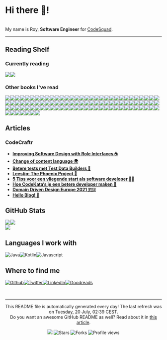 
<h1>Hi there 👋!</h1>
<p><br/>My name is Roy,  <b>Software Engineer</b> for <a href="https://www.codesquad.nl" target="_blank">CodeSquad</a>.</p>
<p> </p>
<hr/>
<h2>Reading Shelf</h2>
<h3>Currently reading</h3><a href="https://www.goodreads.com/review/show/3544456407?utm_medium=api&amp;utm_source=rss"><img src="https://i.gr-assets.com/images/S/compressed.photo.goodreads.com/books/1554220386l/34084._SX98_.jpg"/></a><a href="https://www.goodreads.com/review/show/3988646995?utm_medium=api&amp;utm_source=rss"><img src="https://i.gr-assets.com/images/S/compressed.photo.goodreads.com/books/1328834323l/128172._SY160_.jpg"/></a>
<h3>Other books I've read</h3><a href="https://www.goodreads.com/review/show/4120915839?utm_medium=api&amp;utm_source=rss"><img src="https://i.gr-assets.com/images/S/compressed.photo.goodreads.com/books/1567465522l/49687098._SX50_SY75_.jpg"/></a><a href="https://www.goodreads.com/review/show/4120581195?utm_medium=api&amp;utm_source=rss"><img src="https://i.gr-assets.com/images/S/compressed.photo.goodreads.com/books/1621845791l/55827789._SY75_.jpg"/></a><a href="https://www.goodreads.com/review/show/4120578311?utm_medium=api&amp;utm_source=rss"><img src="https://i.gr-assets.com/images/S/compressed.photo.goodreads.com/books/1410786036l/23001125._SY75_.jpg"/></a><a href="https://www.goodreads.com/review/show/4105583300?utm_medium=api&amp;utm_source=rss"><img src="https://i.gr-assets.com/images/S/compressed.photo.goodreads.com/books/1529591917l/40603587._SX50_.jpg"/></a><a href="https://www.goodreads.com/review/show/4072537279?utm_medium=api&amp;utm_source=rss"><img src="https://i.gr-assets.com/images/S/compressed.photo.goodreads.com/books/1410136019l/629._SY75_.jpg"/></a><a href="https://www.goodreads.com/review/show/3913693939?utm_medium=api&amp;utm_source=rss"><img src="https://i.gr-assets.com/images/S/compressed.photo.goodreads.com/books/1400841022l/21343._SY75_.jpg"/></a><a href="https://www.goodreads.com/review/show/4056681876?utm_medium=api&amp;utm_source=rss"><img src="https://i.gr-assets.com/images/S/compressed.photo.goodreads.com/books/1590081001l/53456007._SY75_.jpg"/></a><a href="https://www.goodreads.com/review/show/3904604140?utm_medium=api&amp;utm_source=rss"><img src="https://i.gr-assets.com/images/S/compressed.photo.goodreads.com/books/1597016311l/54326146._SY75_.jpg"/></a><a href="https://www.goodreads.com/review/show/3895202465?utm_medium=api&amp;utm_source=rss"><img src="https://i.gr-assets.com/images/S/compressed.photo.goodreads.com/books/1388328985l/3023._SX50_.jpg"/></a><a href="https://www.goodreads.com/review/show/3895200845?utm_medium=api&amp;utm_source=rss"><img src="https://i.gr-assets.com/images/S/compressed.photo.goodreads.com/books/1447436542l/26530331._SY75_.jpg"/></a><a href="https://www.goodreads.com/review/show/3889092086?utm_medium=api&amp;utm_source=rss"><img src="https://i.gr-assets.com/images/S/compressed.photo.goodreads.com/books/1218495337l/1793620._SX50_.jpg"/></a><a href="https://www.goodreads.com/review/show/3817851571?utm_medium=api&amp;utm_source=rss"><img src="https://i.gr-assets.com/images/S/compressed.photo.goodreads.com/books/1595815356l/49099937._SY75_.jpg"/></a><a href="https://www.goodreads.com/review/show/3790681824?utm_medium=api&amp;utm_source=rss"><img src="https://i.gr-assets.com/images/S/compressed.photo.goodreads.com/books/1403181687l/17994._SY75_.jpg"/></a><a href="https://www.goodreads.com/review/show/3790681140?utm_medium=api&amp;utm_source=rss"><img src="https://i.gr-assets.com/images/S/compressed.photo.goodreads.com/books/1408324949l/20696006._SY75_.jpg"/></a><a href="https://www.goodreads.com/review/show/3790678561?utm_medium=api&amp;utm_source=rss"><img src="https://i.gr-assets.com/images/S/compressed.photo.goodreads.com/books/1391026083l/28815._SY75_.jpg"/></a><a href="https://www.goodreads.com/review/show/3790677502?utm_medium=api&amp;utm_source=rss"><img src="https://i.gr-assets.com/images/S/compressed.photo.goodreads.com/books/1418103804l/21913812._SY75_.jpg"/></a><a href="https://www.goodreads.com/review/show/3790673743?utm_medium=api&amp;utm_source=rss"><img src="https://i.gr-assets.com/images/S/compressed.photo.goodreads.com/books/1328562861l/8520610._SY75_.jpg"/></a><a href="https://www.goodreads.com/review/show/3712743222?utm_medium=api&amp;utm_source=rss"><img src="https://i.gr-assets.com/images/S/compressed.photo.goodreads.com/books/1435697935l/56829._SY75_.jpg"/></a><a href="https://www.goodreads.com/review/show/3790672950?utm_medium=api&amp;utm_source=rss"><img src="https://i.gr-assets.com/images/S/compressed.photo.goodreads.com/books/1255573980l/1713426._SY75_.jpg"/></a><a href="https://www.goodreads.com/review/show/3597102085?utm_medium=api&amp;utm_source=rss"><img src="https://i.gr-assets.com/images/S/compressed.photo.goodreads.com/books/1387714776l/603263._SX50_.jpg"/></a><a href="https://www.goodreads.com/review/show/3590228354?utm_medium=api&amp;utm_source=rss"><img src="https://i.gr-assets.com/images/S/compressed.photo.goodreads.com/books/1453060710l/25852784._SX50_.jpg"/></a><a href="https://www.goodreads.com/review/show/3590226945?utm_medium=api&amp;utm_source=rss"><img src="https://i.gr-assets.com/images/S/compressed.photo.goodreads.com/books/1447047702l/63697._SY75_.jpg"/></a><a href="https://www.goodreads.com/review/show/3590226080?utm_medium=api&amp;utm_source=rss"><img src="https://i.gr-assets.com/images/S/compressed.photo.goodreads.com/books/1179944053l/975959._SY75_.jpg"/></a><a href="https://www.goodreads.com/review/show/3573415523?utm_medium=api&amp;utm_source=rss"><img src="https://i.gr-assets.com/images/S/compressed.photo.goodreads.com/books/1432253110l/66354._SY75_.jpg"/></a><a href="https://www.goodreads.com/review/show/2818512813?utm_medium=api&amp;utm_source=rss"><img src="https://i.gr-assets.com/images/S/compressed.photo.goodreads.com/books/1421618636l/30659._SY75_.jpg"/></a><a href="https://www.goodreads.com/review/show/3555960050?utm_medium=api&amp;utm_source=rss"><img src="https://i.gr-assets.com/images/S/compressed.photo.goodreads.com/books/1333576876l/10127019._SY75_.jpg"/></a><a href="https://www.goodreads.com/review/show/3172074543?utm_medium=api&amp;utm_source=rss"><img src="https://i.gr-assets.com/images/S/compressed.photo.goodreads.com/books/1461354651l/15839976._SY75_.jpg"/></a><a href="https://www.goodreads.com/review/show/3159374196?utm_medium=api&amp;utm_source=rss"><img src="https://i.gr-assets.com/images/S/compressed.photo.goodreads.com/books/1309212400l/9014._SY75_.jpg"/></a><a href="https://www.goodreads.com/review/show/3152207839?utm_medium=api&amp;utm_source=rss"><img src="https://i.gr-assets.com/images/S/compressed.photo.goodreads.com/books/1382846449l/7144._SY75_.jpg"/></a><a href="https://www.goodreads.com/review/show/3141421038?utm_medium=api&amp;utm_source=rss"><img src="https://i.gr-assets.com/images/S/compressed.photo.goodreads.com/books/1388278046l/32831._SY75_.jpg"/></a><a href="https://www.goodreads.com/review/show/3141420897?utm_medium=api&amp;utm_source=rss"><img src="https://i.gr-assets.com/images/S/compressed.photo.goodreads.com/books/1308815551l/54479._SY75_.jpg"/></a><a href="https://www.goodreads.com/review/show/3141420832?utm_medium=api&amp;utm_source=rss"><img src="https://i.gr-assets.com/images/S/compressed.photo.goodreads.com/books/1494979127l/33507._SX50_.jpg"/></a><a href="https://www.goodreads.com/review/show/3141414152?utm_medium=api&amp;utm_source=rss"><img src="https://i.gr-assets.com/images/S/compressed.photo.goodreads.com/books/1337818095l/228665._SY75_.jpg"/></a><a href="https://www.goodreads.com/review/show/3141408357?utm_medium=api&amp;utm_source=rss"><img src="https://i.gr-assets.com/images/S/compressed.photo.goodreads.com/books/1391464462l/43916._SY75_.jpg"/></a><a href="https://www.goodreads.com/review/show/3133341190?utm_medium=api&amp;utm_source=rss"><img src="https://i.gr-assets.com/images/S/compressed.photo.goodreads.com/books/1531295292l/2213661._SY75_.jpg"/></a><a href="https://www.goodreads.com/review/show/3133344475?utm_medium=api&amp;utm_source=rss"><img src="https://i.gr-assets.com/images/S/compressed.photo.goodreads.com/books/1413706054l/18007564._SY75_.jpg"/></a><a href="https://www.goodreads.com/review/show/3099696842?utm_medium=api&amp;utm_source=rss"><img src="https://i.gr-assets.com/images/S/compressed.photo.goodreads.com/books/1502518360l/35074096._SY75_.jpg"/></a><a href="https://www.goodreads.com/review/show/3099697389?utm_medium=api&amp;utm_source=rss"><img src="https://i.gr-assets.com/images/S/compressed.photo.goodreads.com/books/1536766389l/41433634._SY75_.jpg"/></a><a href="https://www.goodreads.com/review/show/2818536193?utm_medium=api&amp;utm_source=rss"><img src="https://i.gr-assets.com/images/S/compressed.photo.goodreads.com/books/1317793965l/11468377._SX50_.jpg"/></a><a href="https://www.goodreads.com/review/show/3018107539?utm_medium=api&amp;utm_source=rss"><img src="https://i.gr-assets.com/images/S/compressed.photo.goodreads.com/books/1564666396l/46223297._SY75_.jpg"/></a><a href="https://www.goodreads.com/review/show/2860391629?utm_medium=api&amp;utm_source=rss"><img src="https://i.gr-assets.com/images/S/compressed.photo.goodreads.com/books/1334416842l/830502._SY75_.jpg"/></a><a href="https://www.goodreads.com/review/show/2880048420?utm_medium=api&amp;utm_source=rss"><img src="https://i.gr-assets.com/images/S/compressed.photo.goodreads.com/books/1564577305l/38820046._SY75_.jpg"/></a><a href="https://www.goodreads.com/review/show/2858884702?utm_medium=api&amp;utm_source=rss"><img src="https://i.gr-assets.com/images/S/compressed.photo.goodreads.com/books/1353277730l/11588._SY75_.jpg"/></a><a href="https://www.goodreads.com/review/show/2848655932?utm_medium=api&amp;utm_source=rss"><img src="https://i.gr-assets.com/images/S/compressed.photo.goodreads.com/books/1544963815l/34890015._SY75_.jpg"/></a><a href="https://www.goodreads.com/review/show/2822235054?utm_medium=api&amp;utm_source=rss"><img src="https://i.gr-assets.com/images/S/compressed.photo.goodreads.com/books/1465675526l/16902._SY75_.jpg"/></a><a href="https://www.goodreads.com/review/show/2822238499?utm_medium=api&amp;utm_source=rss"><img src="https://i.gr-assets.com/images/S/compressed.photo.goodreads.com/books/1403173986l/1845._SY75_.jpg"/></a><a href="https://www.goodreads.com/review/show/2822229840?utm_medium=api&amp;utm_source=rss"><img src="https://i.gr-assets.com/images/S/compressed.photo.goodreads.com/books/1535419394l/4069._SY75_.jpg"/></a><a href="https://www.goodreads.com/review/show/2818535540?utm_medium=api&amp;utm_source=rss"><img src="https://i.gr-assets.com/images/S/compressed.photo.goodreads.com/books/1388211242l/69571._SY75_.jpg"/></a><a href="https://www.goodreads.com/review/show/2822219160?utm_medium=api&amp;utm_source=rss"><img src="https://i.gr-assets.com/images/S/compressed.photo.goodreads.com/books/1566425108l/33._SX50_.jpg"/></a><a href="https://www.goodreads.com/review/show/2818512961?utm_medium=api&amp;utm_source=rss"><img src="https://i.gr-assets.com/images/S/compressed.photo.goodreads.com/books/1388607391l/12321._SY75_.jpg"/></a><a href="https://www.goodreads.com/review/show/2818513063?utm_medium=api&amp;utm_source=rss"><img src="https://i.gr-assets.com/images/S/compressed.photo.goodreads.com/books/1390055828l/28862._SY75_.jpg"/></a><a href="https://www.goodreads.com/review/show/2812986174?utm_medium=api&amp;utm_source=rss"><img src="https://i.gr-assets.com/images/S/compressed.photo.goodreads.com/books/1164045516l/3590._SY75_.jpg"/></a><a href="https://www.goodreads.com/review/show/2818512790?utm_medium=api&amp;utm_source=rss"><img src="https://i.gr-assets.com/images/S/compressed.photo.goodreads.com/books/1386925655l/30289._SY75_.jpg"/></a><a href="https://www.goodreads.com/review/show/2812986133?utm_medium=api&amp;utm_source=rss"><img src="https://i.gr-assets.com/images/S/compressed.photo.goodreads.com/books/1516211014l/332613._SX50_.jpg"/></a><a href="https://www.goodreads.com/review/show/2812985091?utm_medium=api&amp;utm_source=rss"><img src="https://i.gr-assets.com/images/S/compressed.photo.goodreads.com/books/1511302904l/890._SX50_.jpg"/></a><a href="https://www.goodreads.com/review/show/2812985424?utm_medium=api&amp;utm_source=rss"><img src="https://i.gr-assets.com/images/S/compressed.photo.goodreads.com/books/1351643740l/4381._SY75_.jpg"/></a><a href="https://www.goodreads.com/review/show/2812985029?utm_medium=api&amp;utm_source=rss"><img src="https://i.gr-assets.com/images/S/compressed.photo.goodreads.com/books/1439632243l/24178._SY75_.jpg"/></a><a href="https://www.goodreads.com/review/show/2812984321?utm_medium=api&amp;utm_source=rss"><img src="https://i.gr-assets.com/images/S/compressed.photo.goodreads.com/books/1320399351l/1885._SY75_.jpg"/></a><a href="https://www.goodreads.com/review/show/2809368710?utm_medium=api&amp;utm_source=rss"><img src="https://i.gr-assets.com/images/S/compressed.photo.goodreads.com/books/1388432490l/2761._SY75_.jpg"/></a><a href="https://www.goodreads.com/review/show/2771448234?utm_medium=api&amp;utm_source=rss"><img src="https://i.gr-assets.com/images/S/compressed.photo.goodreads.com/books/1417900846l/29579._SX50_.jpg"/></a><a href="https://www.goodreads.com/review/show/2769626816?utm_medium=api&amp;utm_source=rss"><img src="https://i.gr-assets.com/images/S/compressed.photo.goodreads.com/books/1336930564l/193755._SY75_.jpg"/></a><a href="https://www.goodreads.com/review/show/2759690509?utm_medium=api&amp;utm_source=rss"><img src="https://i.gr-assets.com/images/S/compressed.photo.goodreads.com/books/1536862019l/40277241._SX50_.jpg"/></a><a href="https://www.goodreads.com/review/show/2759690266?utm_medium=api&amp;utm_source=rss"><img src="https://i.gr-assets.com/images/S/compressed.photo.goodreads.com/books/1333578746l/3869._SX50_.jpg"/></a><a href="https://www.goodreads.com/review/show/4071632939?utm_medium=api&amp;utm_source=rss"><img src="https://i.gr-assets.com/images/S/compressed.photo.goodreads.com/books/1553978907l/44663865._SY75_.jpg"/></a><a href="https://www.goodreads.com/review/show/3005524854?utm_medium=api&amp;utm_source=rss"><img src="https://i.gr-assets.com/images/S/compressed.photo.goodreads.com/books/1328834807l/5608045._SX50_.jpg"/></a><a href="https://www.goodreads.com/review/show/4119004409?utm_medium=api&amp;utm_source=rss"><img src="https://i.gr-assets.com/images/S/compressed.photo.goodreads.com/books/1328827864l/1931426._SX50_.jpg"/></a><a href="https://www.goodreads.com/review/show/3544456407?utm_medium=api&amp;utm_source=rss"><img src="https://i.gr-assets.com/images/S/compressed.photo.goodreads.com/books/1554220386l/34084._SY75_.jpg"/></a><a href="https://www.goodreads.com/review/show/3544456398?utm_medium=api&amp;utm_source=rss"><img src="https://i.gr-assets.com/images/S/compressed.photo.goodreads.com/books/1370918050l/5094._SY75_.jpg"/></a><a href="https://www.goodreads.com/review/show/4079057254?utm_medium=api&amp;utm_source=rss"><img src="https://i.gr-assets.com/images/S/compressed.photo.goodreads.com/books/1324147949l/8677004._SX50_.jpg"/></a><a href="https://www.goodreads.com/review/show/4078100703?utm_medium=api&amp;utm_source=rss"><img src="https://i.gr-assets.com/images/S/compressed.photo.goodreads.com/books/1348067012l/1035377._SX50_.jpg"/></a><a href="https://www.goodreads.com/review/show/4072539657?utm_medium=api&amp;utm_source=rss"><img src="https://i.gr-assets.com/images/S/compressed.photo.goodreads.com/books/1348430512l/13629._SX50_.jpg"/></a><a href="https://www.goodreads.com/review/show/4048213422?utm_medium=api&amp;utm_source=rss"><img src="https://i.gr-assets.com/images/S/compressed.photo.goodreads.com/books/1554220416l/43615._SY75_.jpg"/></a><a href="https://www.goodreads.com/review/show/2865561426?utm_medium=api&amp;utm_source=rss"><img src="https://i.gr-assets.com/images/S/compressed.photo.goodreads.com/books/1287493789l/179133._SX50_.jpg"/></a><a href="https://www.goodreads.com/review/show/4051749605?utm_medium=api&amp;utm_source=rss"><img src="https://i.gr-assets.com/images/S/compressed.photo.goodreads.com/books/1328001524l/12341557._SY75_.jpg"/></a><a href="https://www.goodreads.com/review/show/4051748121?utm_medium=api&amp;utm_source=rss"><img src="https://i.gr-assets.com/images/S/compressed.photo.goodreads.com/books/1328794822l/6356190._SY75_.jpg"/></a><a href="https://www.goodreads.com/review/show/4051054258?utm_medium=api&amp;utm_source=rss"><img src="https://i.gr-assets.com/images/S/compressed.photo.goodreads.com/books/1386965353l/18891716._SY75_.jpg"/></a><a href="https://www.goodreads.com/review/show/3790671528?utm_medium=api&amp;utm_source=rss"><img src="https://i.gr-assets.com/images/S/compressed.photo.goodreads.com/books/1436735207l/10569._SY75_.jpg"/></a><a href="https://www.goodreads.com/review/show/3521167253?utm_medium=api&amp;utm_source=rss"><img src="https://i.gr-assets.com/images/S/compressed.photo.goodreads.com/books/1348856445l/1602573._SY75_.jpg"/></a><a href="https://www.goodreads.com/review/show/3524934330?utm_medium=api&amp;utm_source=rss"><img src="https://i.gr-assets.com/images/S/compressed.photo.goodreads.com/books/1550072591l/44002485._SX50_.jpg"/></a><a href="https://www.goodreads.com/review/show/3208009050?utm_medium=api&amp;utm_source=rss"><img src="https://i.gr-assets.com/images/S/compressed.photo.goodreads.com/books/1396837641l/4845._SX50_.jpg"/></a><a href="https://www.goodreads.com/review/show/3345591349?utm_medium=api&amp;utm_source=rss"><img src="https://i.gr-assets.com/images/S/compressed.photo.goodreads.com/books/1391733255l/20744863._SX50_.jpg"/></a><a href="https://www.goodreads.com/review/show/3182911566?utm_medium=api&amp;utm_source=rss"><img src="https://i.gr-assets.com/images/S/compressed.photo.goodreads.com/books/1358916543l/13507787._SX50_.jpg"/></a><a href="https://www.goodreads.com/review/show/3182906998?utm_medium=api&amp;utm_source=rss"><img src="https://i.gr-assets.com/images/S/compressed.photo.goodreads.com/books/1415590078l/23333087._SX50_.jpg"/></a><a href="https://www.goodreads.com/review/show/3143674389?utm_medium=api&amp;utm_source=rss"><img src="https://i.gr-assets.com/images/S/compressed.photo.goodreads.com/books/1348196056l/84985._SX50_.jpg"/></a><a href="https://www.goodreads.com/review/show/3182905273?utm_medium=api&amp;utm_source=rss"><img src="https://i.gr-assets.com/images/S/compressed.photo.goodreads.com/books/1348519150l/6399113._SX50_.jpg"/></a><a href="https://www.goodreads.com/review/show/3168062878?utm_medium=api&amp;utm_source=rss"><img src="https://i.gr-assets.com/images/S/compressed.photo.goodreads.com/books/1294497489l/6593810._SX50_.jpg"/></a><a href="https://www.goodreads.com/review/show/3182903178?utm_medium=api&amp;utm_source=rss"><img src="https://i.gr-assets.com/images/S/compressed.photo.goodreads.com/books/1336278962l/13607232._SX50_.jpg"/></a><a href="https://www.goodreads.com/review/show/3168063191?utm_medium=api&amp;utm_source=rss"><img src="https://i.gr-assets.com/images/S/compressed.photo.goodreads.com/books/1432497082l/20873338._SX50_.jpg"/></a><a href="https://www.goodreads.com/review/show/3182906633?utm_medium=api&amp;utm_source=rss"><img src="https://i.gr-assets.com/images/S/compressed.photo.goodreads.com/books/1419183325l/23333089._SX50_.jpg"/></a><a href="https://www.goodreads.com/review/show/3056909654?utm_medium=api&amp;utm_source=rss"><img src="https://i.gr-assets.com/images/S/compressed.photo.goodreads.com/books/1347390905l/85012._SX50_.jpg"/></a><a href="https://www.goodreads.com/review/show/3056909475?utm_medium=api&amp;utm_source=rss"><img src="https://i.gr-assets.com/images/S/compressed.photo.goodreads.com/books/1348015290l/161302._SX50_.jpg"/></a><a href="https://www.goodreads.com/review/show/3056909486?utm_medium=api&amp;utm_source=rss"><img src="https://i.gr-assets.com/images/S/compressed.photo.goodreads.com/books/1348429383l/224132._SX50_.jpg"/></a><a href="https://www.goodreads.com/review/show/3056909563?utm_medium=api&amp;utm_source=rss"><img src="https://i.gr-assets.com/images/S/compressed.photo.goodreads.com/books/1348288284l/337302._SX50_.jpg"/></a><a href="https://www.goodreads.com/review/show/3056909611?utm_medium=api&amp;utm_source=rss"><img src="https://i.gr-assets.com/images/S/compressed.photo.goodreads.com/books/1372043941l/1311542._SX50_.jpg"/></a><a href="https://www.goodreads.com/review/show/3080950900?utm_medium=api&amp;utm_source=rss"><img src="https://i.gr-assets.com/images/S/compressed.photo.goodreads.com/books/1307392511l/10288718._SX50_.jpg"/></a><a href="https://www.goodreads.com/review/show/3056908559?utm_medium=api&amp;utm_source=rss"><img src="https://i.gr-assets.com/images/S/compressed.photo.goodreads.com/books/1328765022l/1069827._SX50_.jpg"/></a><a href="https://www.goodreads.com/review/show/3005525373?utm_medium=api&amp;utm_source=rss"><img src="https://i.gr-assets.com/images/S/compressed.photo.goodreads.com/books/1348818347l/6487349._SX50_.jpg"/></a><a href="https://www.goodreads.com/review/show/3056909436?utm_medium=api&amp;utm_source=rss"><img src="https://i.gr-assets.com/images/S/compressed.photo.goodreads.com/books/1347810217l/8082269._SX50_.jpg"/></a><a href="https://www.goodreads.com/review/show/3056909288?utm_medium=api&amp;utm_source=rss"><img src="https://i.gr-assets.com/images/S/compressed.photo.goodreads.com/books/1347640457l/8686650._SX50_.jpg"/></a><a href="https://www.goodreads.com/review/show/3005523605?utm_medium=api&amp;utm_source=rss"><img src="https://i.gr-assets.com/images/S/compressed.photo.goodreads.com/books/1356950144l/15752713._SX50_.jpg"/></a>
<h2>Articles</h2>
<h3>CodeCraftr</h3>
<ul>
  <li><a href="https://www.codecraftr.nl/interfaces-defining-roles/"><b>Improving Software Design with Role Interfaces ☕</b></a></li>
  <li><a href="https://www.codecraftr.nl/blog-content-language-switch/"><b>Change of content language 🌍</b></a></li>
  <li><a href="https://www.codecraftr.nl/betere-tests-met-test-data-builders/"><b>Betere tests met Test Data Builders 🔨</b></a></li>
  <li><a href="https://www.codecraftr.nl/the-phoenix-project-lessen-en-review/"><b>Leestip: The Phoenix Project 📙</b></a></li>
  <li><a href="https://www.codecraftr.nl/startende-software-developer-tips/"><b>5 Tips voor een vliegende start als software developer 👨‍💻</b></a></li>
  <li><a href="https://www.codecraftr.nl/kracht-van-codekatas/"><b>Hoe CodeKata’s je een betere developer maken 🥋</b></a></li>
  <li><a href="https://www.codecraftr.nl/ddd-europe-2021/"><b>Domain Driven Design Europe 2021 🇪🇺</b></a></li>
  <li><a href="https://www.codecraftr.nl/hello-blog/"><b>Hello Blog! 👋</b></a></li>
</ul>
<h2>GitHub Stats</h2><a href="https://github.com/rstraub/rstraub"><img align="center" src="https://github-readme-stats.vercel.app/api/top-langs/?username=rstraub&amp;title_color=24292e&amp;text_color=24292e&amp;icon_color=24292e&amp;bg_color=ffffff"/></a><a href="https://github.com/rstraub/rstraub"><img align="center" src="https://github-readme-stats.vercel.app/api?username=rstraub&amp;show_icons=true&amp;line_height=27&amp;count_private=true&amp;title_color=24292e&amp;text_color=24292e&amp;icon_color=24292e&amp;bg_color=ffffff"/></a><br/><a href="https://github.com/rstraub/rstraub"><img align="center" src="https://github-readme-stats.vercel.app/api/pin/?username=rstraub&amp;repo=rstraub&amp;title_color=24292e&amp;text_color=24292e&amp;icon_color=24292e&amp;bg_color=ffffff"/></a>
<h2>Languages I work with</h2>
<p><img alt="Java" src="https://img.shields.io/badge/-Java-46a2f1?style=flat-square&logo=java&logoColor=white"/><img alt="Kotlin" src="https://img.shields.io/badge/-Kotlin-46a2f1?style=flat-square&logo=kotlin&logoColor=white"/><img alt="Javascript" src="https://img.shields.io/badge/-Javascript-870e5c?style=flat-square&logo=javascript&logoColor=white"/>
</p>
<h2>Where to find me</h2>
<p><a href="https://github.com/rstraub" target="_blank"><img alt="Github" src="https://img.shields.io/badge/Github-%2312100E.svg?&style=for-the-badge&logo=Github&logoColor=white"/></a><a href="https://twitter.com/CCraftr" target="_blank"><img alt="Twitter" src="https://img.shields.io/badge/Twitter-%231DA1F2.svg?&style=for-the-badge&logo=Twitter&logoColor=white"/></a><a href="https://www.linkedin.com/in/r-straub/" target="_blank"><img alt="LinkedIn" src="https://img.shields.io/badge/LinkedIn-%230077B5.svg?&style=for-the-badge&logo=LinkedIn&logoColor=white"/></a><a href="https://www.goodreads.com/review/list/95074711" target="_blank"><img alt="Goodreads" src="https://img.shields.io/badge/Goodreads-%234285F4.svg?&style=for-the-badge&logo=google-chrome&logoColor=white"/></a>
</p><br/>
<hr/>
<p align="center">This README file is automatically generated every day! The last refresh was on Tuesday, 20 July, 02:39 CEST.<br/>Do you want an awesome GitHub README as well? Read about it in <a href="https://medium.com/@arjenbrandenburgh/you-should-stand-out-on-github-with-a-readme-profile-467e047b6c18" target="_blank">this article</a>.</p>
<p align="center"><img src="https://github.com/rstraub/rstraub/workflows/README%20build/badge.svg"/> <img alt="Stars" src="https://img.shields.io/github/stars/arjenbrandenburgh/arjenbrandenburgh?style=flat-square&labelColor=343b41"/> <img alt="Forks" src="https://img.shields.io/github/forks/arjenbrandenburgh/arjenbrandenburgh?style=flat-square&labelColor=343b41"/> <img src="https://gpvc.arturio.dev/rstraub" alt="Profile views"/></p>